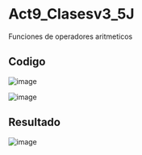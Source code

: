# Act9_Clasesv3_5J
Funciones de operadores aritmeticos
## Codigo
![image](https://github.com/user-attachments/assets/04b64836-4d15-4e03-af35-3ba57f026924)

![image](https://github.com/user-attachments/assets/cb3a8564-1db5-46d3-8fbf-7209adf8682e)
## Resultado
![image](https://github.com/user-attachments/assets/e007bde7-4165-486c-80f4-4cd620604132)
